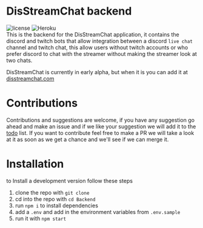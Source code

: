 # DisStreamChat backend
![license](https://img.shields.io/github/license/DisStreamChat/Backend) ![Heroku](http://heroku-badge.herokuapp.com/?app=distwitchchat-backend)  
This is the backend for the DisStreamChat application, it contains the discord and twitch bots that allow integration between a discord `live chat` channel and twitch chat, this allow users without twitch accounts or who prefer discord to chat with the streamer without making the streamer look at two chats.

DisStreamChat is currently in early alpha, but when it is you can add it at [disstreamchat.com](https://www.disstreamchat.com/#/)

# Contributions

Contributions and suggestions are welcome, if you have any suggestion go ahead and make an issue and if we like your suggestion we will add it to the [todo](#Todo) list. If you want to contribute feel free to make a PR we will take a look at it as soon as we get a chance and we'll see if we can merge it.

# Installation

to Install a development version follow these steps
1. clone the repo with `git clone`
2. cd into the repo with `cd Backend`
3. run `npm i` to install dependencies
4. add a `.env` and add in the environment variables from `.env.sample`
5. run it with `npm start`
